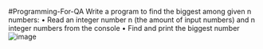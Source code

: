 #Programming-For-QA
Write a program to find the biggest among given n numbers:
•	Read an integer number n (the amount of input numbers) and n integer numbers from the console
•	Find and print the biggest number
![image](https://github.com/VladislavHristov/Programming-for-QA/assets/136968279/d193e65b-ce32-474d-80f9-4693674dddc4)
